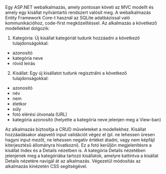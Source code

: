 Egy ASP.NET webalkalmazás, amely pontosan követi az MVC modellt és amely egy kisállat
nyilvántartó rendszert valósít meg. A webalkalmazás Entity Framework Core-t használ az SQLite
adatbázissal való kommunikációhoz, code-first megközelítéssel. Az alkalmazás a következő modellekkel
dolgozik:

1. Kategória: Új kisállat kategóriát tudunk hozzáadni a következő tulajdonságokkal:

- azonosító
- kategória neve
- rövid leírás
  
2. Kisállat: Egy új kisállatot tudunk regisztrálni a következő tulajdonságokkal:
  
- azonosító
- név
- nem
- életkor
- súly
- fotó elérési útvonala (URL)
- kategória azonosító (helyette a kategória neve jelenjen meg a View-ban)


Az alkalmazás biztosítja a CRUD műveleteket a modellekhez. Kisállat hozzáadásakor alapvető input
validációt végez el (pl. ne lehessen üresen hagyni input mezőt, ne lehessen negatív értéket átadni, vagy
nem képfájl kiterjesztésű állományra hivatkozni). Ez a fotó kerüljön megjelenítésre a kisállat Index és
a Details nézetben is. A kategória Details nézetében jelenjenek meg a kategóriába tartozó kisállatok,
amelyre kattintva a kisállat Details nézetére navigál át az alkalmazás.
Végezetül módosítás az alkalmazás kinézetén CSS segítségével.
